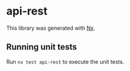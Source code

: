 # api-rest

This library was generated with [Nx](https://nx.dev).

## Running unit tests

Run `nx test api-rest` to execute the unit tests.
